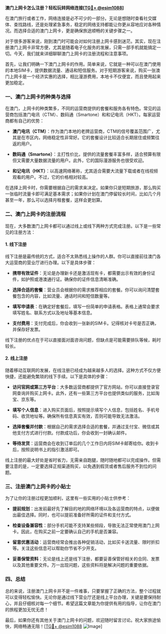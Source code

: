 **澳门上网卡怎么注册？轻松玩转网络连接[[TG💪+ @esim1088](https://t.me/s/esim1088)]**

在澳门旅行或者工作，网络连接是必不可少的一部分。无论是想随时查看社交媒体、查找路线，还是处理紧急事务，稳定的网络支持都能让你更从容地应对各种情况。而选择合适的澳门上网卡，更是确保旅途顺畅的关键步骤之一。

对于很多游客来说，刚到澳门时可能会对如何注册上网卡感到迷茫。其实，现在注册澳门上网卡非常方便，尤其是随着电子化服务的发展，只需一部手机就能搞定一切。今天，我们就来详细聊聊澳门上网卡的注册流程和注意事项。

首先，让我们明确一下澳门上网卡的作用。简单来说，它就是一种可以在澳门使用的本地SIM卡，提供数据流量、通话和短信服务。对于短期游客来说，购买一张澳门上网卡是一个经济实惠的选择，相比漫游费用，本地卡不仅便宜，而且使用起来更加稳定。

### **一、澳门上网卡的种类与选择**

在澳门，上网卡的种类繁多，不同的运营商提供的套餐和服务各有特色。常见的运营商包括澳门电讯（CTM）、数码通（Smartone）和和记电讯（HKT）。每家运营商都有自己的优势：

- **澳门电讯（CTM）**：作为澳门本地的老牌运营商，CTM的信号覆盖范围广，尤其是在市区内，网络稳定性非常好。它的套餐设计比较适合长期居住或频繁往返的用户。
  
- **数码通（Smartone）**：主打性价比，提供的流量套餐丰富多样，适合预算有限但又需要大量数据流量的用户。此外，它的国际漫游服务也很受欢迎。

- **和记电讯（HKT）**：以高速网络著称，尤其适合需要大流量下载或者在线视频观看的用户。不过，它的价格相对较高。

在选择上网卡时，你需要根据自己的需求来决定。如果你只是短期旅游，那么购买一张临时流量卡即可满足基本需求；如果你计划在澳门停留较长时间，比如几个月甚至一年，那么可以选择月租套餐，这样会更划算。

### **二、澳门上网卡的注册流程**

现在，大多数澳门上网卡都可以通过线上或线下两种方式完成注册。以下是一些常见的注册方法：

#### **1. 线下注册**

线下注册是最传统的方式，适合不太熟悉线上操作的人群。你可以直接前往澳门各大运营商的营业厅进行办理。以下是具体步骤：

- **携带有效证件**：无论是办理新卡还是激活现有卡，都需要出示有效的身份证件，如护照或港澳通行证。确保你的证件信息清晰准确。
  
- **选择合适的套餐**：营业员会根据你的需求推荐相应的套餐。你可以询问清楚套餐包含的内容，比如流量、通话时间和短信数量等。

- **填写申请表**：在确定好套餐后，填写一份简单的申请表格。表格上通常会要求填写姓名、联系方式以及地址等基本信息。

- **支付费用**：支付完成后，你会收到一张新的SIM卡。记得核对卡号是否正确，并保存好发票。

线下注册的优点在于可以直接面对面咨询问题，但缺点是可能需要排队等候，耗时较长。

#### **2. 线上注册**

随着移动互联网的发展，在线注册已经成为越来越多人的选择。这种方式不仅方便快捷，还能避免繁琐的线下手续。以下是具体的步骤：

- **访问官网或第三方平台**：大多数运营商都提供了官方网站，你可以直接登录官网查询并购买上网卡。此外，还有一些第三方平台也提供类似的服务，比如淘宝、京东等。

- **填写个人信息**：进入购买页面后，按照提示填写个人信息，包括姓名、手机号码、收货地址等。确保所有信息真实有效，否则可能导致无法激活。

- **选择套餐并付款**：根据自己的需求选择合适的套餐，并通过支付宝、微信或其他支付方式进行付款。付款成功后，你会收到一封确认邮件。

- **等待发货**：运营商会在收到订单后的几个工作日内将SIM卡邮寄给你。收到卡后，按照说明书上的指引激活即可。

线上注册的最大好处是省时省力，无需亲自跑腿，随时随地都可以完成操作。但需要注意的是，一定要选择正规渠道购买，以免遇到假货或者售后服务不到位的问题。

### **三、注册澳门上网卡的小贴士**

为了让你的注册过程更加顺利，这里有一些实用的小贴士供参考：

- **提前规划**：出发前最好先了解目的地的网络环境以及各运营商的特点，以便做出最佳选择。同时，也可以提前准备好所需的证件和支付方式。

- **检查设备兼容性**：部分手机可能不支持某些频段，导致无法正常使用澳门上网卡。因此，在购买之前一定要确认自己的手机是否兼容。

- **留意优惠活动**：运营商经常会推出各种促销活动，比如买卡送流量、限时折扣等。关注这些信息可以帮助你节省不少开支。

- **妥善保管资料**：无论是线上还是线下注册，都要妥善保管好相关的合同、发票以及其他重要文件。万一出现问题，这些资料将是解决问题的重要依据。

### **四、总结**

总的来说，注册澳门上网卡并不是一件难事，只要掌握了正确的方法，整个过程就可以变得轻松愉快。无论你是通过线下营业厅还是线上平台办理，关键是要保持耐心，并且仔细核对每一个细节。希望这篇文章能为你提供有用的指导，让你在澳门的旅程更加无忧无虑！

最后，如果你还有其他关于澳门上网卡的问题，欢迎随时留言讨论。祝大家旅途愉快，网络畅通无阻！[[TG💪+ @esim1088](https://t.me/s/esim1088) ![Image](https://i.postimg.cc/4NQfJmqS/Snipaste-2025-05-13-00-14-12.png)]